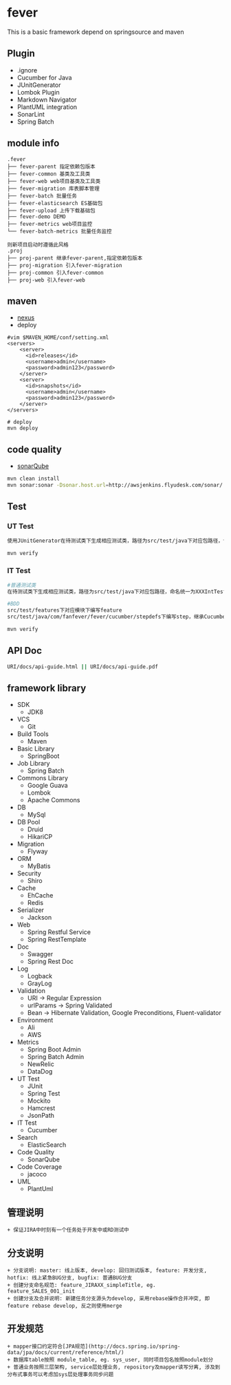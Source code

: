 # fever
This is a basic framework depend on springsource and maven

## Plugin
+ .ignore
+ Cucumber for Java
+ JUnitGenerator
+ Lombok Plugin
+ Markdown Navigator
+ PlantUML integration
+ SonarLint
+ Spring Batch

## module info
```
.fever
├── fever-parent 指定依赖包版本
├── fever-common 基类及工具类
├── fever-web web项目基类及工具类
├── fever-migration 库表脚本管理
├── fever-batch 批量任务
├── fever-elasticsearch ES基础包
├── fever-upload 上传下载基础包
├── fever-demo DEMO
├── fever-metrics web项目监控
└── fever-batch-metrics 批量任务监控

则新项目启动时遵循此风格
.proj
├── proj-parent 继承fever-parent,指定依赖包版本
├── proj-migration 引入fever-migration
├── proj-common 引入fever-common
├── proj-web 引入fever-web

```
## maven
+ [nexus](http://awsjenkins.flyudesk.com/nexus)
+ deploy
```
#vim $MAVEN_HOME/conf/setting.xml
<servers>
    <server>
      <id>releases</id>
      <username>admin</username>
      <password>admin123</password>
    </server>
    <server>
      <id>snapshots</id>
      <username>admin</username>
      <password>admin123</password>
    </server>
</servers>

# deploy
mvn deploy
```
## code quality
+ [sonarQube](http://awsjenkins.flyudesk.com/sonar)

```bash
mvn clean install
mvn sonar:sonar -Dsonar.host.url=http://awsjenkins.flyudesk.com/sonar/
```
## Test
### UT Test
```bash
使用JUnitGenerator在待测试类下生成相应测试类，路径为src/test/java下对应包路径，命名统一为XXXUnitTest

mvn verify
```
### IT Test
```bash
#普通测试类
在待测试类下生成相应测试类，路径为src/test/java下对应包路径，命名统一为XXXIntTest

#BDD
src/test/features下对应模块下编写feature
src/test/java/com/fanfever/fever/cucumber/stepdefs下编写step，继承CucumberTest

mvn verify
```
## API Doc
```bash
URI/docs/api-guide.html || URI/docs/api-guide.pdf
```
## framework library
+ SDK
    + JDK8
+ VCS
    + Git
+ Build Tools
    + Maven
+ Basic Library
    + SpringBoot
+ Job Library
    + Spring Batch
+ Commons Library
    + Google Guava
    + Lombok
    + Apache Commons
+ DB
    + MySql
+ DB Pool
    + Druid
    + HikariCP
+ Migration
    + Flyway
+ ORM
    + MyBatis
+ Security
    + Shiro
+ Cache
    + EhCache
    + Redis
+ Serializer
    + Jackson
+ Web
    + Spring Restful Service
    + Spring RestTemplate
+ Doc
    + Swagger
    + Spring Rest Doc
+ Log
    + Logback
    + GrayLog
+ Validation
    + URI -> Regular Expression
    + urlParams -> Spring Validated
    + Bean -> Hibernate Validation, Google Preconditions, Fluent-validator
+ Environment
    + Ali
    + AWS
+ Metrics
    + Spring Boot Admin
    + Spring Batch Admin
    + NewRelic
    + DataDog
+ UT Test
    + JUnit
    + Spring Test
    + Mockito
    + Hamcrest
    + JsonPath
+ IT Test
    + Cucumber
+ Search
    + ElasticSearch
+ Code Quality
    + SonarQube
+ Code Coverage
    + jacoco
+ UML
    + PlantUml

## 管理说明
    + 保证JIRA中时刻有一个任务处于开发中或RD测试中

## 分支说明
    + 分支说明: master: 线上版本, develop: 回归测试版本, feature: 开发分支, hotfix: 线上紧急BUG分支, bugfix: 普通BUG分支
    + 创建分支命名规范: feature_JIRAXX_simpleTitle, eg. feature_SALES_001_init
    + 创建分支及合并说明: 新建任务分支源头为develop, 采用rebase操作合并冲突, 即feature rebase develop, 反之则使用merge  

## 开发规范
    + mapper接口约定符合[JPA规范](http://docs.spring.io/spring-data/jpa/docs/current/reference/html/)
    + 数据库table按照 module_table, eg. sys_user, 同时项目包名按照module划分
    + 普通业务按照三层架构, service层处理业务, repository及mapper读写分离, 涉及到分布式事务可以考虑加sys层处理事务同步问题